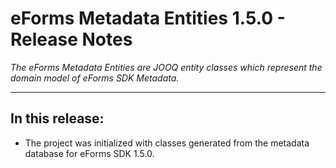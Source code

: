 # eForms Metadata Entities 1.5.0 - Release Notes

_The eForms Metadata Entities are JOOQ entity classes which represent the domain model of eForms SDK Metadata._

---
## In this release:

* The project was initialized with classes generated from the metadata database for eForms SDK 1.5.0.
